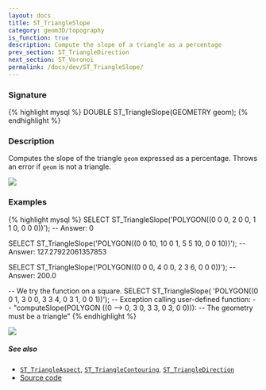 ```yaml
---
layout: docs
title: ST_TriangleSlope
category: geom3D/topography
is_function: true
description: Compute the slope of a triangle as a percentage
prev_section: ST_TriangleDirection
next_section: ST_Voronoi
permalink: /docs/dev/ST_TriangleSlope/
---
```


### Signature

{% highlight mysql %}
DOUBLE ST_TriangleSlope(GEOMETRY geom);
{% endhighlight %}

### Description

Computes the slope of the triangle `geom` expressed as a percentage.
Throws an error if `geom` is not a triangle.

<img class="displayed" src="../ST_TriangleSlope_0.png"/>

### Examples

{% highlight mysql %}
SELECT ST_TriangleSlope('POLYGON((0 0 0, 2 0 0, 1 1 0, 0 0 0))');
-- Answer: 0

SELECT ST_TriangleSlope('POLYGON((0 0 10, 10 0 1, 5 5 10, 0 0 10))');
-- Answer: 127.27922061357853

SELECT ST_TriangleSlope('POLYGON((0 0 0, 4 0 0, 2 3 6, 0 0 0))');
-- Answer: 200.0

-- We try the function on a square.
SELECT ST_TriangleSlope(
    'POLYGON((0 0 1, 3 0 0, 3 3 4, 0 3 1, 0 0 1))');
-- Exception calling user-defined function:
--     "computeSlope(POLYGON ((0 --> 0, 3 0, 3 3, 0 3, 0 0))):
--     The geometry must be a triangle"
{% endhighlight %}

<img class="displayed" src="../ST_TriangleSlope_1.png"/>

##### See also

* [`ST_TriangleAspect`](../ST_TriangleAspect),
  [`ST_TriangleContouring`](../ST_TriangleContouring),
  [`ST_TriangleDirection`](../ST_TriangleDirection)
* <a href="https://github.com/orbisgis/h2gis/blob/master/h2spatial-ext/src/main/java/org/h2gis/h2spatialext/function/spatial/topography/ST_TriangleSlope.java" target="_blank">Source code</a>
